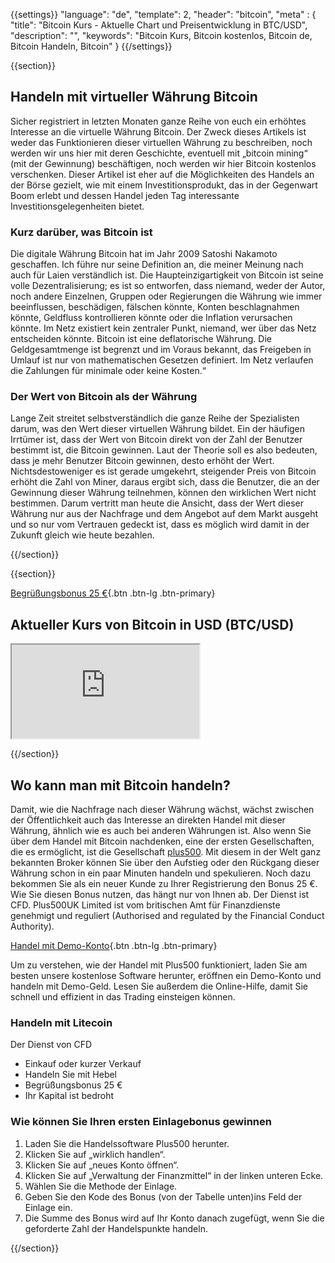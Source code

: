 {{settings}}
  "language": "de",
  "template": 2,
  "header": "bitcoin",
  "meta" : {
    "title": "Bitcoin Kurs - Aktuelle Chart und Preisentwicklung in BTC/USD",
    "description": "",
    "keywords": "Bitcoin Kurs, Bitcoin kostenlos, Bitcoin de, Bitcoin Handeln, Bitcoin"
  }
{{/settings}}

{{section}}

## Handeln mit virtueller Währung Bitcoin

Sicher registriert in letzten Monaten ganze Reihe von euch ein erhöhtes Interesse an die virtuelle Währung Bitcoin. Der Zweck dieses Artikels ist weder das Funktionieren dieser virtuellen Währung zu beschreiben, noch werden wir uns hier mit deren Geschichte, eventuell mit „bitcoin mining“ (mit der Gewinnung) beschäftigen, noch werden wir hier Bitcoin kostenlos verschenken. Dieser Artikel ist eher auf die Möglichkeiten des Handels an der Börse gezielt, wie mit einem Investitionsprodukt, das in der Gegenwart Boom erlebt und dessen Handel jeden Tag interessante Investitionsgelegenheiten bietet.

### Kurz darüber, was Bitcoin ist

Die digitale Währung Bitcoin hat im Jahr 2009 Satoshi Nakamoto geschaffen. Ich führe nur seine Definition an, die meiner Meinung nach auch für Laien verständlich ist. Die Haupteinzigartigkeit von Bitcoin ist seine volle Dezentralisierung; es ist so entworfen, dass niemand, weder der Autor, noch andere Einzelnen, Gruppen oder Regierungen die Währung wie immer beeinflussen, beschädigen, fälschen könnte, Konten beschlagnahmen könnte, Geldfluss kontrollieren könnte oder die Inflation verursachen könnte. Im Netz existiert kein zentraler Punkt, niemand, wer über das Netz entscheiden könnte. Bitcoin ist eine deflatorische Währung. Die Geldgesamtmenge ist begrenzt und im Voraus bekannt, das Freigeben in Umlauf ist nur von mathematischen Gesetzen definiert. Im Netz verlaufen die Zahlungen für minimale oder keine Kosten.“

### Der Wert von Bitcoin als der Währung

Lange Zeit streitet selbstverständlich die ganze Reihe der Spezialisten darum, was den Wert dieser virtuellen Währung bildet. Ein der häufigen Irrtümer ist, dass der Wert von Bitcoin direkt von der Zahl der Benutzer bestimmt ist, die Bitcoin gewinnen. Laut der Theorie soll es also bedeuten, dass je mehr Benutzer Bitcoin gewinnen, desto erhöht der Wert. Nichtsdestoweniger es ist gerade umgekehrt, steigender Preis von Bitcoin erhöht die Zahl von Miner, daraus ergibt sich, dass die Benutzer, die an der Gewinnung dieser Währung teilnehmen, können den wirklichen Wert nicht bestimmen. Darum vertritt man heute die Ansicht, dass der Wert dieser Währung nur aus der Nachfrage und dem Angebot auf dem Markt ausgeht und so nur vom Vertrauen gedeckt ist, dass es möglich wird damit in der Zukunft gleich wie heute bezahlen.

{{/section}}

{{section}}

[Begrüßungsbonus 25 €](http://www.plus500.com/de/StartTrading.aspx?id=66349&pl=2){.btn .btn-lg .btn-primary}

## Aktueller Kurs von Bitcoin in USD (BTC/USD)

<div class="container kurz">
<a href="http://www.plus500.com/de/StartTrading.aspx?id=66349&tags=Bitcoin&pl=2"></a>
<a href="http://www.plus500.com/de/StartTrading.aspx?id=66349&tags=Bitcoin&pl=2"></a>
<iframe src="http://marketools.plus500.com/Widgets/InstrumentChartContainer?hl=de&cty=DE&id=66349&tags=widg+chart+litecoin&pl=2&instSymb=BTCUSD"></iframe>
</div>

{{/section}}



## Wo kann man mit Bitcoin handeln?

Damit, wie die Nachfrage nach dieser Währung wächst, wächst zwischen der Öffentlichkeit auch das Interesse an direkten Handel mit dieser Währung, ähnlich wie es auch bei anderen Währungen ist. Also wenn Sie über dem Handel mit Bitcoin nachdenken, eine der ersten Gesellschaften, die es ermöglicht, ist die Gesellschaft [plus500](http://www.forexsrovnavac.cz/de/plus500). Mit diesem in der Welt ganz bekannten Broker können Sie über den Aufstieg oder den Rückgang dieser Währung schon in ein paar Minuten handeln und spekulieren. Noch dazu bekommen Sie als ein neuer Kunde zu Ihrer Registrierung den Bonus 25 €. Wie Sie diesen Bonus nutzen, das hängt nur von Ihnen ab. Der Dienst ist CFD. Plus500UK Limited ist vom britischen Amt für Finanzdienste genehmigt und reguliert (Authorised and regulated by the Financial Conduct Authority).

[Handel mit Demo-Konto](http://www.plus500.com/de/StartTrading.aspx?id=66349&pl=2){.btn .btn-lg .btn-primary}

Um zu verstehen, wie der Handel mit Plus500 funktioniert, laden Sie am besten unsere kostenlose Software herunter, eröffnen ein Demo-Konto und handeln mit Demo-Geld. Lesen Sie außerdem die Online-Hilfe, damit Sie schnell und effizient in das Trading einsteigen können.

### Handeln mit Litecoin
Der Dienst von CFD

 * Einkauf oder kurzer Verkauf
 * Handeln Sie mit Hebel
 * Begrüßungsbonus 25 €
 * Ihr Kapital ist bedroht

### Wie können Sie Ihren ersten Einlagebonus gewinnen

 1. Laden Sie die Handelssoftware Plus500 herunter.
 2. Klicken Sie auf „wirklich handlen“.
 3. Klicken Sie auf „neues Konto öffnen“.
 4. Klicken Sie auf „Verwaltung der Finanzmittel“ in der linken unteren Ecke.
 5. Wählen Sie die Methode der Einlage.
 6. Geben Sie den Kode des Bonus (von der Tabelle unten)ins Feld der Einlage ein.
 7. Die Summe des Bonus wird auf Ihr Konto danach zugefügt, wenn Sie die geforderte Zahl der Handelspunkte handeln.

{{/section}}
